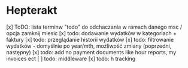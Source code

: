 # Hepterakt

[x] ToDO: lista terminw "todo" do odchaczania w ramach danego msc / opcja zamknij miesic
[x] todo: dodawanie wydatków w kategoriach + faktury
[x] todo: przeglądanie historii wydatków
[x] todo: filtrowanie wydatków - domyślnie po year/mth, możliwość zmiany (poprzedni, następny)
[x] todo: add no payment documents like hour reports, my invoices ect
[ ] todo: middleware
[x] todo: h tracking